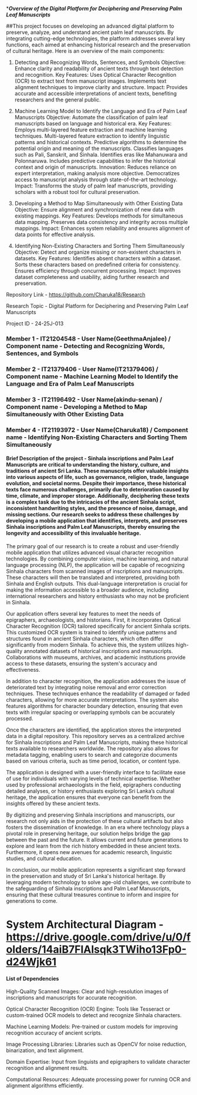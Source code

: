 ****Overview of the Digital Platform for Deciphering and Preserving Palm Leaf Manuscripts***

##This project focuses on developing an advanced digital platform to preserve, analyze, and understand ancient palm leaf manuscripts. By integrating cutting-edge technologies, the platform addresses several key functions, each aimed at enhancing historical research and the preservation of cultural heritage. Here is an overview of the main components:

1. Detecting and Recognizing Words, Sentences, and Symbols
Objective: Enhance clarity and readability of ancient texts through text detection and recognition.
Key Features:
Uses Optical Character Recognition (OCR) to extract text from manuscript images.
Implements text alignment techniques to improve clarity and structure.
Impact: Provides accurate and accessible interpretations of ancient texts, benefiting researchers and the general public.

2. Machine Learning Model to Identify the Language and Era of Palm Leaf Manuscripts
Objective: Automate the classification of palm leaf manuscripts based on language and historical era.
Key Features:
Employs multi-layered feature extraction and machine learning techniques.
Multi-layered feature extraction to identify linguistic patterns and historical contexts.
Predictive algorithms to determine the potential origin and meaning of the manuscripts.
Classifies languages such as Pali, Sanskrit, and Sinhala.
Identifies eras like Mahanuwara and Polonnaruwa.
Includes predictive capabilities to infer the historical context and origin of manuscripts.
Innovation:
Reduces reliance on expert interpretation, making analysis more objective.
Democratizes access to manuscript analysis through state-of-the-art technology.
Impact: Transforms the study of palm leaf manuscripts, providing scholars with a robust tool for cultural preservation.


3. Developing a Method to Map Simultaneously with Other Existing Data
Objective: Ensure alignment and synchronization of new data with existing mappings.
Key Features:
Develops methods for simultaneous data mapping.
Preserves data consistency and integrity across multiple mappings.
Impact: Enhances system reliability and ensures alignment of data points for effective analysis.

4. Identifying Non-Existing Characters and Sorting Them Simultaneously
Objective: Detect and organize missing or non-existent characters in datasets.
Key Features:
Identifies absent characters within a dataset.
Sorts these characters based on predefined criteria for consistency.
Ensures efficiency through concurrent processing.
Impact: Improves dataset completeness and usability, aiding further research and preservation.

Repository Link - https://github.com/Charuka18/Research

Research Topic - Digital Platform for Deciphering and Preserving Palm Leaf Manuscripts

Project ID - 24-25J-013

### Member 1 - IT21204548 - User Name(GeethmaAnjalee) / Component name - Detecting and Recognizing Words, Sentences, and Symbols
### Member 2 - IT21379406 - User Name(IT21379406) / Component name - Machine Learning Model to Identify the Language and Era of Palm Leaf Manuscripts
### Member 3 - IT21196492 - User Name(akindu-senan) / Component name - Developing a Method to Map Simultaneously with Other Existing Data
### Member 4 - IT21193972 - User Name(Charuka18) / Component name - Identifying Non-Existing Characters and Sorting Them Simultaneously

#### Brief Description of the project - Sinhala inscriptions and Palm Leaf Manuscripts are critical to understanding the history, culture, and traditions of ancient Sri Lanka. These manuscripts offer valuable insights into various aspects of life, such as governance, religion, trade, language evolution, and societal norms. Despite their importance, these historical texts face numerous challenges, primarily due to deterioration caused by time, climate, and improper storage. Additionally, deciphering these texts is a complex task due to the intricacies of the ancient Sinhala script, inconsistent handwriting styles, and the presence of noise, damage, and missing sections. Our research seeks to address these challenges by developing a mobile application that identifies, interprets, and preserves Sinhala inscriptions and Palm Leaf Manuscripts, thereby ensuring the longevity and accessibility of this invaluable heritage.

The primary goal of our research is to create a robust and user-friendly mobile application that utilizes advanced visual character recognition technologies. By combining computer vision, machine learning, and natural language processing (NLP), the application will be capable of recognizing Sinhala characters from scanned images of inscriptions and manuscripts. These characters will then be translated and interpreted, providing both Sinhala and English outputs. This dual-language interpretation is crucial for making the information accessible to a broader audience, including international researchers and history enthusiasts who may not be proficient in Sinhala.

Our application offers several key features to meet the needs of epigraphers, archaeologists, and historians. First, it incorporates Optical Character Recognition (OCR) tailored specifically for ancient Sinhala scripts. This customized OCR system is trained to identify unique patterns and structures found in ancient Sinhala characters, which often differ significantly from modern Sinhala. To achieve this, the system utilizes high-quality annotated datasets of historical inscriptions and manuscripts. Collaborations with museums, archives, and academic institutions provide access to these datasets, ensuring the system's accuracy and effectiveness.

In addition to character recognition, the application addresses the issue of deteriorated text by integrating noise removal and error correction techniques. These techniques enhance the readability of damaged or faded characters, allowing for more accurate interpretations. The system also features algorithms for character boundary detection, ensuring that even texts with irregular spacing or overlapping symbols can be accurately processed.

Once the characters are identified, the application stores the interpreted data in a digital repository. This repository serves as a centralized archive for Sinhala inscriptions and Palm Leaf Manuscripts, making these historical texts available to researchers worldwide. The repository also allows for metadata tagging, enabling users to search and categorize documents based on various criteria, such as time period, location, or content type.

The application is designed with a user-friendly interface to facilitate ease of use for individuals with varying levels of technical expertise. Whether used by professional archaeologists in the field, epigraphers conducting detailed analyses, or history enthusiasts exploring Sri Lanka’s cultural heritage, the application ensures that everyone can benefit from the insights offered by these ancient texts.

By digitizing and preserving Sinhala inscriptions and manuscripts, our research not only aids in the protection of these cultural artifacts but also fosters the dissemination of knowledge. In an era where technology plays a pivotal role in preserving heritage, our solution helps bridge the gap between the past and the future. It allows current and future generations to explore and learn from the rich history embedded in these ancient texts. Furthermore, it opens new avenues for academic research, linguistic studies, and cultural education.

In conclusion, our mobile application represents a significant step forward in the preservation and study of Sri Lanka's historical heritage. By leveraging modern technology to solve age-old challenges, we contribute to the safeguarding of Sinhala inscriptions and Palm Leaf Manuscripts, ensuring that these cultural treasures continue to inform and inspire for generations to come.

# System Architectural Diagram -  https://drive.google.com/drive/u/0/folders/14aiB7FIAlsqk3TWiho13Fp0-d24Wjk61

#### List of Dependencies
High-Quality Scanned Images:
Clear and high-resolution images of inscriptions and manuscripts for accurate recognition.

Optical Character Recognition (OCR) Engine:
Tools like Tesseract or custom-trained OCR models to detect and recognize Sinhala characters.

Machine Learning Models:
Pre-trained or custom models for improving recognition accuracy of ancient scripts.

Image Processing Libraries:
Libraries such as OpenCV for noise reduction, binarization, and text alignment.

Domain Expertise:
Input from linguists and epigraphers to validate character recognition and alignment results.

Computational Resources:
Adequate processing power for running OCR and alignment algorithms efficiently.
